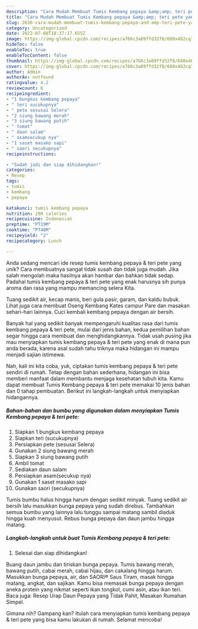 ```yaml
---
description: "Cara Mudah Membuat Tumis Kembang pepaya &amp;amp; teri pete yang Lezat Sekali"
title: "Cara Mudah Membuat Tumis Kembang pepaya &amp;amp; teri pete yang Lezat Sekali"
slug: 2636-cara-mudah-membuat-tumis-kembang-pepaya-and-amp-teri-pete-yang-lezat-sekali
category: Uncategorized
date: 2022-07-08T18:37:17.655Z
image: https://img-global.cpcdn.com/recipes/a766c3a89ffd32f8/680x482cq70/tumis-kembang-pepaya-teri-pete-foto-resep-utama.jpg
hideToc: false
enableToc: true
enableTocContent: false
thumbnail: https://img-global.cpcdn.com/recipes/a766c3a89ffd32f8/680x482cq70/tumis-kembang-pepaya-teri-pete-foto-resep-utama.jpg
cover: https://img-global.cpcdn.com/recipes/a766c3a89ffd32f8/680x482cq70/tumis-kembang-pepaya-teri-pete-foto-resep-utama.jpg
author: Admin
authorAv: notfound
ratingvalue: 4.2
reviewcount: 6
recipeingredient:
- "1 bungkus kembang pepaya"
- " teri sucukupnya"
- " pete sesusai Selera"
- "2 siung bawang merah"
- "3 siung bawang putih"
- " tomat"
- " daun salam"
- " asamsecukup nya"
- "1 saset masako sapi"
- " saori secukupnya"
recipeinstructions:

- "Sudah jadi dan siap dihidangkan!"
categories:
- Resep
tags:
- tumis
- kembang
- pepaya

katakunci: tumis kembang pepaya 
nutrition: 290 calories
recipecuisine: Indonesian
preptime: "PT19M"
cooktime: "PT48M"
recipeyield: "2"
recipecategory: Lunch

---
```





Anda sedang mencari ide resep tumis kembang pepaya &amp; teri pete yang unik? Cara membuatnya sangat tidak susah dan tidak juga mudah. Jika salah mengolah maka hasilnya akan hambar dan bahkan tidak sedap. Padahal tumis kembang pepaya &amp; teri pete yang enak harusnya sih punya aroma dan rasa yang mampu memancing selera Kita.





Tuang sedikit air, kecap manis, beri gula pasir, garam, dan kaldu bubuk. Lihat juga cara membuat Oseng Kembang Kates campur Pare dan masakan sehari-hari lainnya. Cuci kembali kembang pepaya dengan air bersih.

Banyak hal yang sedikit banyak mempengaruhi kualitas rasa dari tumis kembang pepaya &amp; teri pete, mulai dari jenis bahan, kedua pemilihan bahan segar hingga cara membuat dan menghidangkannya. Tidak usah pusing jika mau menyiapkan tumis kembang pepaya &amp; teri pete yang enak di mana pun anda berada, karena asal sudah tahu triknya maka hidangan ini mampu menjadi sajian istimewa.






Nah, kali ini kita coba, yuk, ciptakan tumis kembang pepaya &amp; teri pete sendiri di rumah. Tetap dengan bahan sederhana, hidangan ini bisa memberi manfaat dalam membantu menjaga kesehatan tubuh kita. Kamu dapat membuat Tumis Kembang pepaya &amp; teri pete memakai 10 jenis bahan dan 0 tahap pembuatan. Berikut ini langkah-langkah untuk menyiapkan hidangannya.

<!--inarticleads1-->

##### Bahan-bahan dan bumbu yang digunakan dalam menyiapkan Tumis Kembang pepaya &amp; teri pete:

1. Siapkan 1 bungkus kembang pepaya
1. Siapkan  teri (sucukupnya)
1. Persiapkan  pete (sesusai Selera)
1. Gunakan 2 siung bawang merah
1. Siapkan 3 siung bawang putih
1. Ambil  tomat
1. Sediakan  daun salam
1. Persiapkan  asam(secukup nya)
1. Gunakan 1 saset masako sapi
1. Gunakan  saori (secukupnya)


Tumis bumbu halus hingga harum dengan sedikit minyak. Tuang sedikit air bersih lalu masukkan bunga pepaya yang sudah direbus. Tambahkan semua bumbu yang lainnya lalu tunggu sampai matang sambil diaduk hingga kuah menyusut. Rebus bunga pepaya dan daun jambu hingga matang. 

<!--inarticleads2-->

##### Langkah-langkah untuk buat Tumis Kembang pepaya &amp; teri pete:


1. Selesai dan siap dihidangkan!

Buang daun jambu dan tiriskan bunga pepaya. Tumis bawang merah, bawang putih, cabai merah, cabai hijau, dan cakalang hingga harum. Masukkan bunga pepaya, air, dan SAORI® Saus Tiram, masak hingga matang, angkat, dan sajikan. Kamu bisa memasak bunga pepaya dengan aneka protein yang nikmat seperti ikan tongkol, cumi asin, atau ikan teri. Baca juga: Resep Urap Daun Pepaya yang Tidak Pahit, Masakan Rumahan Simpel. 

Gimana nih? Gampang kan? Itulah cara menyiapkan tumis kembang pepaya &amp; teri pete yang bisa kamu lakukan di rumah. Selamat mencoba!
